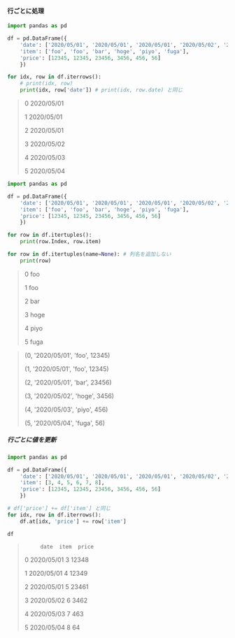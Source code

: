 #### 行ごとに処理

```py
import pandas as pd

df = pd.DataFrame({
    'date': ['2020/05/01', '2020/05/01', '2020/05/01', '2020/05/02', '2020/05/03', '2020/05/04'],
    'item': ['foo', 'foo', 'bar', 'hoge', 'piyo', 'fuga'],
    'price': [12345, 12345, 23456, 3456, 456, 56]
    })

for idx, row in df.iterrows():
    # print(idx, row)
    print(idx, row['date']) # print(idx, row.date) と同じ
```

> 0 2020/05/01
>
> 1 2020/05/01
>
> 2 2020/05/01
>
> 3 2020/05/02
>
> 4 2020/05/03
>
> 5 2020/05/04

```py
import pandas as pd

df = pd.DataFrame({
    'date': ['2020/05/01', '2020/05/01', '2020/05/01', '2020/05/02', '2020/05/03', '2020/05/04'],
    'item': ['foo', 'foo', 'bar', 'hoge', 'piyo', 'fuga'],
    'price': [12345, 12345, 23456, 3456, 456, 56]
    })

for row in df.itertuples():
    print(row.Index, row.item)

for row in df.itertuples(name=None): # 列名を追加しない
    print(row)
```

> 0 foo
>
> 1 foo
>
> 2 bar
>
> 3 hoge
>
> 4 piyo
>
> 5 fuga

> (0, '2020/05/01', 'foo', 12345)
>
> (1, '2020/05/01', 'foo', 12345)
>
> (2, '2020/05/01', 'bar', 23456)
>
> (3, '2020/05/02', 'hoge', 3456)
>
> (4, '2020/05/03', 'piyo', 456)
>
> (5, '2020/05/04', 'fuga', 56)

##### 行ごとに値を更新

```py
import pandas as pd

df = pd.DataFrame({
    'date': ['2020/05/01', '2020/05/01', '2020/05/01', '2020/05/02', '2020/05/03', '2020/05/04'],
    'item': [3, 4, 5, 6, 7, 8],
    'price': [12345, 12345, 23456, 3456, 456, 56]
    })

# df['price'] += df['item'] と同じ
for idx, row in df.iterrows():
    df.at[idx, 'price'] += row['item']

df
```

>          date  item  price
>
> 0 2020/05/01 3 12348
>
> 1 2020/05/01 4 12349
>
> 2 2020/05/01 5 23461
>
> 3 2020/05/02 6 3462
>
> 4 2020/05/03 7 463
>
> 5 2020/05/04 8 64
